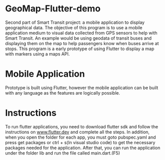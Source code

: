# GeoMap-Flutter-demo
Second part of Smart Transit project: a mobile application to display geographical data. The objective of this program is to use a mobile application medium to visual data collected from GPS sensors to help with Smart Transit. An example would be using geodata of transit buses and displaying them on the map to help passengers know when buses arrive at stops. This program is a early prototype of using Flutter to display a map with markers using a maps API.

# Mobile Application
Prototype is built using Flutter, however the mobile application can be built with any language as the features are logically possible.

# Instructions
To run flutter applications, you need to download flutter sdk and follow the instructions on www.flutter.dev and complete all the steps. In addition, when you open the folder for each app, you must goto pubspec.yaml and press get packages or ctrl + s(In visual studio code) to get the necessary packages needed for the application. After that, you can run the application under the folder lib and run the file called main.dart.(F5)
